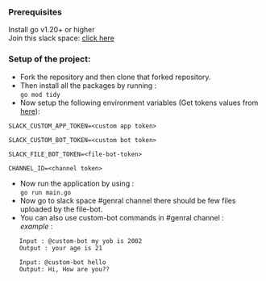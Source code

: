 ### Prerequisites <br>
Install go v1.20+ or higher <br>
Join this slack space: [click here](https://join.slack.com/t/slack-ykk3187/shared_invite/zt-24jmn6ipy-ChgGJgobx0SCSx5mYbIp0Q)

### Setup of the project:
- Fork the repository and then clone that forked repository. <br>
- Then install all the packages by running : <br>
```go mod tidy``` <br>
- Now setup the following environment variables (Get tokens values from [here](https://drive.google.com/file/d/1EuUqV2MVh6k0OQFLUe16GQSEb3ErxRol/view?usp=sharing)):
```
SLACK_CUSTOM_APP_TOKEN=<custom app token>

SLACK_CUSTOM_BOT_TOKEN=<custom bot token>

SLACK_FILE_BOT_TOKEN=<file-bot-token>

CHANNEL_ID=<channel token>
```

- Now run the application by using :<br>
```go run main.go```
- Now go to slack space #genral channel there should be few files uploaded by the file-bot.
- You can also use custom-bot commands in #genral channel :<br>
*example* : 
```
   Input : @custom-bot my yob is 2002
   Output : your age is 21

   Input: @custom-bot hello
   Output: Hi, How are you??
```
